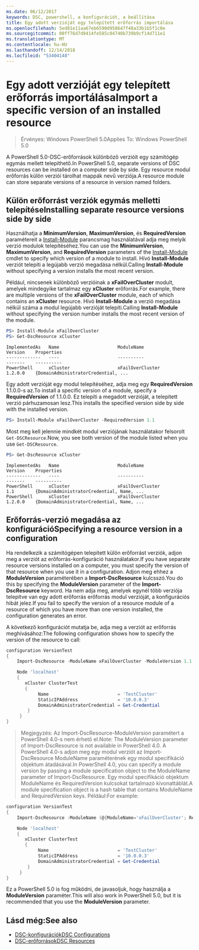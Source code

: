 ```yaml
---
ms.date: 06/12/2017
keywords: DSC, powershell, a konfigurációt, a beállítása
title: Egy adott verzióját egy telepített erőforrás importálása
ms.openlocfilehash: 5ed81e11aa67eb6590d958647f48a33b1b5f1c0e
ms.sourcegitcommit: 00ff76d7d9414fe585c04740b739b9cf14d711e1
ms.translationtype: MT
ms.contentlocale: hu-HU
ms.lasthandoff: 12/14/2018
ms.locfileid: "53404148"
---
```

# <a name="import-a-specific-version-of-an-installed-resource"></a><span data-ttu-id="a2c4b-103">Egy adott verzióját egy telepített erőforrás importálása</span><span class="sxs-lookup"><span data-stu-id="a2c4b-103">Import a specific version of an installed resource</span></span>

> <span data-ttu-id="a2c4b-104">Érvényes: Windows PowerShell 5.0</span><span class="sxs-lookup"><span data-stu-id="a2c4b-104">Applies To: Windows PowerShell 5.0</span></span>

<span data-ttu-id="a2c4b-105">A PowerShell 5.0-DSC-erőforrások különböző verzióit egy számítógép egymás mellett telepíthető.</span><span class="sxs-lookup"><span data-stu-id="a2c4b-105">In PowerShell 5.0, separate versions of DSC resources can be installed on a computer side by side.</span></span> <span data-ttu-id="a2c4b-106">Egy resource modul erőforrás külön verziói tárolhat mappák nevű verziója.</span><span class="sxs-lookup"><span data-stu-id="a2c4b-106">A resource module can store separate versions of a resource in version named folders.</span></span>

## <a name="installing-separate-resource-versions-side-by-side"></a><span data-ttu-id="a2c4b-107">Külön erőforrást verziók egymás melletti telepítése</span><span class="sxs-lookup"><span data-stu-id="a2c4b-107">Installing separate resource versions side by side</span></span>

<span data-ttu-id="a2c4b-108">Használhatja a **MinimumVersion**, **MaximumVersion**, és **RequiredVersion** paramétereit a [Install-Module](/powershell/module/PowershellGet/Install-Module) parancsmag használatával adja meg melyik verzió modulok telepítéséhez.</span><span class="sxs-lookup"><span data-stu-id="a2c4b-108">You can use the **MinimumVersion**, **MaximumVersion**, and **RequiredVersion** parameters of the [Install-Module](/powershell/module/PowershellGet/Install-Module) cmdlet to specify which version of a module to install.</span></span> <span data-ttu-id="a2c4b-109">Hívó **Install-Module** verziót telepíti a legújabb verzió megadása nélkül.</span><span class="sxs-lookup"><span data-stu-id="a2c4b-109">Calling **Install-Module** without specifying a version installs the most recent version.</span></span>

<span data-ttu-id="a2c4b-110">Például, nincsenek különböző verzióinak a **xFailOverCluster** modult, amelyek mindegyike tartalmaz egy **xCluster** erőforrás.</span><span class="sxs-lookup"><span data-stu-id="a2c4b-110">For example, there are multiple versions of the **xFailOverCluster** module, each of which contains an **xCluster** resource.</span></span> <span data-ttu-id="a2c4b-111">Hívó **Install-Module** a verzió megadása nélkül száma a modul legújabb verzióját telepíti.</span><span class="sxs-lookup"><span data-stu-id="a2c4b-111">Calling **Install-Module** without specifying the version number installs the most recent version of the module.</span></span>

```powershell
PS> Install-Module xFailOverCluster
PS> Get-DscResource xCluster
```

```output
ImplementedAs   Name                      ModuleName                     Version    Properties
-------------   ----                      ----------                     -------    ----------
PowerShell      xCluster                  xFailOverCluster               1.2.0.0    {DomainAdministratorCredential, ...
```

<span data-ttu-id="a2c4b-112">Egy adott verzióját egy modul telepítéséhez, adja meg egy **RequiredVersion** 1.1.0.0-s az.</span><span class="sxs-lookup"><span data-stu-id="a2c4b-112">To install a specific version of a module, specify a **RequiredVersion** of 1.1.0.0.</span></span> <span data-ttu-id="a2c4b-113">Ez telepíti a megadott verzióját, a telepített verzió párhuzamosan lesz.</span><span class="sxs-lookup"><span data-stu-id="a2c4b-113">This installs the specified version side by side with the installed version.</span></span>

```powershell
PS> Install-Module xFailOverCluster -RequiredVersion 1.1
```

<span data-ttu-id="a2c4b-114">Most meg kell jelennie mindkét modul verziójának használatakor felsorolt `Get-DSCResource`.</span><span class="sxs-lookup"><span data-stu-id="a2c4b-114">Now, you see both version of the module listed when you use `Get-DSCResource`.</span></span>

```powershell
PS> Get-DscResource xCluster
```

```output
ImplementedAs   Name                      ModuleName                     Version    Properties
-------------   ----                      ----------                     -------    ----------
PowerShell      xCluster                  xFailOverCluster               1.1        {DomainAdministratorCredential, Name, ...
PowerShell      xCluster                  xFailOverCluster               1.2.0.0    {DomainAdministratorCredential, Name, ...
```

## <a name="specifying-a-resource-version-in-a-configuration"></a><span data-ttu-id="a2c4b-115">Erőforrás-verzió megadása az konfiguráció</span><span class="sxs-lookup"><span data-stu-id="a2c4b-115">Specifying a resource version in a configuration</span></span>

<span data-ttu-id="a2c4b-116">Ha rendelkezik a számítógépen telepített külön erőforrást verziók, adjon meg a verziót az erőforrás-konfiguráció használatakor.</span><span class="sxs-lookup"><span data-stu-id="a2c4b-116">If you have separate resource versions installed on a computer, you must specify the version of that resource when you use it in a configuration.</span></span> <span data-ttu-id="a2c4b-117">Adjon meg ehhez a **ModuleVersion** paraméterében a **Import-DscResource** kulcsszó.</span><span class="sxs-lookup"><span data-stu-id="a2c4b-117">You do this by specifying the **ModuleVersion** parameter of the **Import-DscResource** keyword.</span></span> <span data-ttu-id="a2c4b-118">Ha nem adja meg, amelyek egynél több verziója telepítve van egy adott erőforrás erőforrás modul verzióját, a konfigurációs hibát jelez.</span><span class="sxs-lookup"><span data-stu-id="a2c4b-118">If you fail to specify the version of a resource module of a resource of which you have more than one version installed, the configuration generates an error.</span></span>

<span data-ttu-id="a2c4b-119">A következő konfigurációt mutatja be, adja meg a verziót az erőforrás meghívásához:</span><span class="sxs-lookup"><span data-stu-id="a2c4b-119">The following configuration shows how to specify the version of the resource to call:</span></span>

```powershell
configuration VersionTest
{
    Import-DscResource -ModuleName xFailOverCluster -ModuleVersion 1.1

    Node 'localhost'
    {
       xCluster ClusterTest
       {
            Name                          = 'TestCluster'
            StaticIPAddress               = '10.0.0.3'
            DomainAdministratorCredential = Get-Credential
        }
     }
}
```

><span data-ttu-id="a2c4b-120">Megjegyzés: Az Import-DscResource-ModuleVersion paramétert a PowerShell 4.0-s nem érhető el.</span><span class="sxs-lookup"><span data-stu-id="a2c4b-120">Note: The ModuleVersion parameter of Import-DscResource is not available in PowerShell 4.0.</span></span> <span data-ttu-id="a2c4b-121">A PowerShell 4.0-s adjon meg egy modul verziót az Import-DscResource ModuleName paraméterének egy modul specifikáció objektum átadásával.</span><span class="sxs-lookup"><span data-stu-id="a2c4b-121">In PowerShell 4.0, you can specify a module version by passing a module specification object to the ModuleName parameter of Import-DscResource.</span></span> <span data-ttu-id="a2c4b-122">Egy modul specifikáció objektum ModuleName és RequiredVersion kulcsokat tartalmazó kivonattáblát.</span><span class="sxs-lookup"><span data-stu-id="a2c4b-122">A module specification object is a hash table that contains ModuleName and RequiredVersion  keys.</span></span> <span data-ttu-id="a2c4b-123">Például:</span><span class="sxs-lookup"><span data-stu-id="a2c4b-123">For example:</span></span>

```powershell
configuration VersionTest
{
    Import-DscResource -ModuleName (@{ModuleName='xFailOverCluster'; RequiredVersion='1.1'} )

    Node 'localhost'
    {
       xCluster ClusterTest
       {
            Name                          = 'TestCluster'
            StaticIPAddress               = '10.0.0.3'
            DomainAdministratorCredential = Get-Credential
        }
     }
}
```

<span data-ttu-id="a2c4b-124">Ez a PowerShell 5.0 is fog működni, de javasoljuk, hogy használja a **ModuleVersion** paraméter.</span><span class="sxs-lookup"><span data-stu-id="a2c4b-124">This will also work in PowerShell 5.0, but it is recommended that you use the **ModuleVersion** parameter.</span></span>

## <a name="see-also"></a><span data-ttu-id="a2c4b-125">Lásd még:</span><span class="sxs-lookup"><span data-stu-id="a2c4b-125">See also</span></span>

- [<span data-ttu-id="a2c4b-126">DSC-konfigurációk</span><span class="sxs-lookup"><span data-stu-id="a2c4b-126">DSC Configurations</span></span>](configurations.md)
- [<span data-ttu-id="a2c4b-127">DSC-erőforrások</span><span class="sxs-lookup"><span data-stu-id="a2c4b-127">DSC Resources</span></span>](../resources/resources.md)
